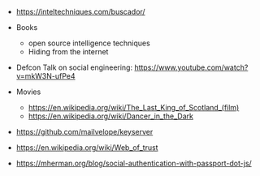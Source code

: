 - https://inteltechniques.com/buscador/
- Books
  - open source intelligence techniques
  - Hiding from the internet
- Defcon Talk on social  engineering: https://www.youtube.com/watch?v=mkW3N-ufPe4

- Movies
  - https://en.wikipedia.org/wiki/The_Last_King_of_Scotland_(film)
  - https://en.wikipedia.org/wiki/Dancer_in_the_Dark

- https://github.com/mailvelope/keyserver
- https://en.wikipedia.org/wiki/Web_of_trust
- https://mherman.org/blog/social-authentication-with-passport-dot-js/
